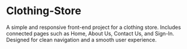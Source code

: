 # Clothing-Store
A simple and responsive front-end project for a clothing store. Includes connected pages such as Home, About Us, Contact Us, and Sign-In. Designed for clean navigation and a smooth user experience.
